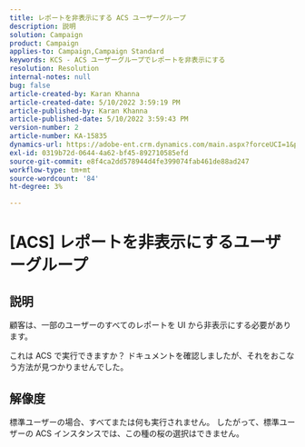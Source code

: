 ```yaml
---
title: レポートを非表示にする ACS ユーザーグループ
description: 説明
solution: Campaign
product: Campaign
applies-to: Campaign,Campaign Standard
keywords: KCS - ACS ユーザーグループでレポートを非表示にする
resolution: Resolution
internal-notes: null
bug: false
article-created-by: Karan Khanna
article-created-date: 5/10/2022 3:59:19 PM
article-published-by: Karan Khanna
article-published-date: 5/10/2022 3:59:43 PM
version-number: 2
article-number: KA-15835
dynamics-url: https://adobe-ent.crm.dynamics.com/main.aspx?forceUCI=1&pagetype=entityrecord&etn=knowledgearticle&id=bc6b6624-7ad0-ec11-a7b5-00224809c556
exl-id: 0319b72d-0644-4a62-bf45-892710585efd
source-git-commit: e8f4ca2dd578944d4fe399074fab461de88ad247
workflow-type: tm+mt
source-wordcount: '84'
ht-degree: 3%

---
```


# [ACS] レポートを非表示にするユーザーグループ

## 説明


顧客は、一部のユーザーのすべてのレポートを UI から非表示にする必要があります。

これは ACS で実行できますか？ ドキュメントを確認しましたが、それをおこなう方法が見つかりませんでした。


## 解像度


標準ユーザーの場合、すべてまたは何も実行されません。 したがって、標準ユーザーの ACS インスタンスでは、この種の桜の選択はできません。
